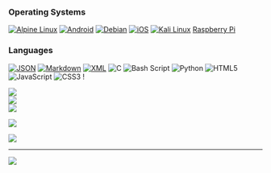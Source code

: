 ### Operating Systems

[![Alpine Linux](https://img.shields.io/badge/Alpine%20Linux-0D597F?style=for-the-badge&logo=alpinelinux&logoColor=fff)](#)
[![Android](https://img.shields.io/badge/Android-3DDC84?style=for-the-badge&logo=android&logoColor=white)](#)
[![Debian](https://img.shields.io/badge/Debian-A81D33?style=for-the-badge&logo=debian&logoColor=fff)](#)
[![iOS](https://img.shields.io/badge/iOS-000000?style=for-the-badge&logo=apple&logoColor=white)](#) 
[![Kali Linux](https://img.shields.io/badge/Kali%20Linux-557C94?style=for-the-badge&logo=kalilinux&logoColor=fff)](#)
[Raspberry Pi](https://img.shields.io/badge/-Raspberry_Pi-C51A4A?style=for-the-badge&logo=Raspberry-Pi)
### Languages
[![JSON](https://img.shields.io/badge/JSON-000?style=for-the-badge&logo=json&logoColor=fff)](#)
[![Markdown](https://img.shields.io/badge/Markdown-%23000000.svg?style=for-the-badge&logo=markdown&logoColor=white)](#) 
[![XML](https://img.shields.io/badge/XML-767C52?style=for-the-badge&logo=xml&logoColor=ffffff)](#) 
![C](https://img.shields.io/badge/c-%2300599C.svg?style=for-the-badge&logo=c&logoColor=white) ![Bash Script](https://img.shields.io/badge/bash_script-%23121011.svg?style=for-the-badge&logo=gnu-bash&logoColor=white) ![Python](https://img.shields.io/badge/python-3670A0?style=for-the-badge&logo=python&logoColor=ffdd54) ![HTML5](https://img.shields.io/badge/html5-%23E34F26.svg?style=for-the-badge&logo=html5&logoColor=white) ![JavaScript](https://img.shields.io/badge/javascript-%23323330.svg?style=for-the-badge&logo=javascript&logoColor=%23F7DF1E) ![CSS3](https://img.shields.io/badge/css3-%231572B6.svg?style=for-the-badge&logo=css3&logoColor=white) !

![](https://github-readme-stats.vercel.app/api?username=Cons0le7&theme=chartreuse-dark&hide_border=false&include_all_commits=true&count_private=true)<br/>
![](https://nirzak-streak-stats.vercel.app/?user=Cons0le7&theme=chartreuse-dark&hide_border=false)<br/>
![](https://github-readme-stats.vercel.app/api/top-langs/?username=Cons0le7&theme=chartreuse-dark&hide_border=false&include_all_commits=true&count_private=true&layout=compact)


![](https://github-profile-trophy.vercel.app/?username=Cons0le7&theme=radical&no-frame=false&no-bg=true&margin-w=4)


![](https://github-contributor-stats.vercel.app/api?username=Cons0le7&limit=5&theme=dark&combine_all_yearly_contributions=true)

---
[![](https://visitcount.itsvg.in/api?id=Cons0le7&icon=0&color=0)](https://visitcount.itsvg.in)

<!-- Proudly created with GPRM ( https://gprm.itsvg.in ) -->
<!---
cons0le7/cons0le7 is a ✨ special ✨ repository because its `README.md` (this file) appears on your GitHub profile.
You can click the Preview link to take a look at your changes.
--->

